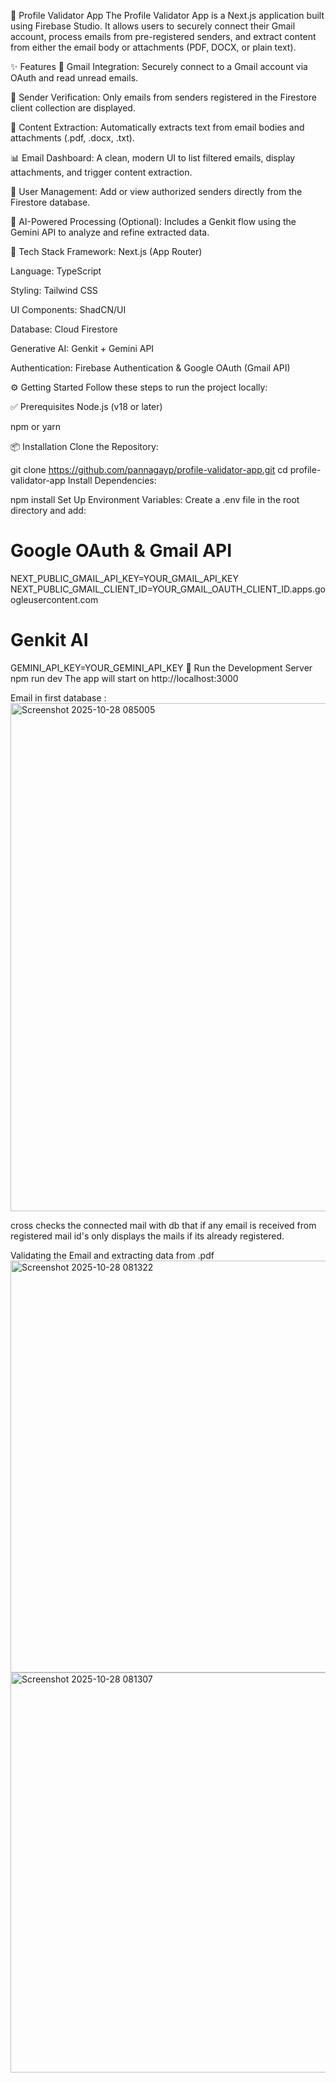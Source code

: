 🧠 Profile Validator App
The Profile Validator App is a Next.js application built using Firebase Studio. It allows users to securely connect their Gmail account, process emails from pre-registered senders, and extract content from either the email body or attachments (PDF, DOCX, or plain text).

✨ Features
🔐 Gmail Integration: Securely connect to a Gmail account via OAuth and read unread emails.

📧 Sender Verification: Only emails from senders registered in the Firestore client collection are displayed.

🧾 Content Extraction: Automatically extracts text from email bodies and attachments (.pdf, .docx, .txt).

📊 Email Dashboard: A clean, modern UI to list filtered emails, display attachments, and trigger content extraction.

👥 User Management: Add or view authorized senders directly from the Firestore database.

🤖 AI-Powered Processing (Optional): Includes a Genkit flow using the Gemini API to analyze and refine extracted data.

🧰 Tech Stack
Framework: Next.js (App Router)

Language: TypeScript

Styling: Tailwind CSS

UI Components: ShadCN/UI

Database: Cloud Firestore

Generative AI: Genkit + Gemini API

Authentication: Firebase Authentication & Google OAuth (Gmail API)

⚙️ Getting Started
Follow these steps to run the project locally:

✅ Prerequisites
Node.js (v18 or later)

npm or yarn

📦 Installation
Clone the Repository:

git clone https://github.com/pannagayp/profile-validator-app.git
cd profile-validator-app
Install Dependencies:

npm install
Set Up Environment Variables:
Create a .env file in the root directory and add:

# Google OAuth & Gmail API
NEXT_PUBLIC_GMAIL_API_KEY=YOUR_GMAIL_API_KEY
NEXT_PUBLIC_GMAIL_CLIENT_ID=YOUR_GMAIL_OAUTH_CLIENT_ID.apps.googleusercontent.com

# Genkit AI
GEMINI_API_KEY=YOUR_GEMINI_API_KEY
🚀 Run the Development Server
npm run dev
The app will start on http://localhost:3000

Email in first database :
<img width="1753" height="813" alt="Screenshot 2025-10-28 085005" src="https://github.com/user-attachments/assets/8581788b-cc0c-4c75-9459-8be194000962" />

cross checks the connected mail with db that if any email is received from registered mail id's only displays the mails if its already registered.

Validating the Email and extracting data from .pdf
<img width="1178" height="659" alt="Screenshot 2025-10-28 081322" src="https://github.com/user-attachments/assets/4ffd1e2e-5f17-40be-9608-e628eae982b6" />
<img width="1175" height="640" alt="Screenshot 2025-10-28 081307" src="https://github.com/user-attachments/assets/73829275-9a31-4916-a591-a7f690ae929d" />




